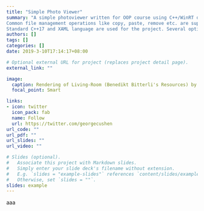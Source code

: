 ```yaml
---
title: "Simple Photo Viewer"
summary: "A simple photoviewer written for OOP course using C++/WinRT deployed at Universal Windows Platform.
Common file management operations like copy, paste, remove etc. are supported.
Standard C++17 and XAML language are used for the project. Several optimization techniques are employed to provide the user with a smooth interaction when previewing large image files."
authors: []
tags: []
categories: []
date: 2019-3-10T17:14:17+08:00

# Optional external URL for project (replaces project detail page).
external_link: ""

image:
  caption: Rendering of Living-Room (Benedikt Bitterli's Resources) by Colvillea
  focal_point: Smart

links:
- icon: twitter
  icon_pack: fab
  name: Follow
  url: https://twitter.com/georgecushen
url_code: ""
url_pdf: ""
url_slides: ""
url_video: ""

# Slides (optional).
#   Associate this project with Markdown slides.
#   Simply enter your slide deck's filename without extension.
#   E.g. `slides = "example-slides"` references `content/slides/example-slides.md`.
#   Otherwise, set `slides = ""`.
slides: example
---
```


aaa
